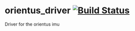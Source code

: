 orientus_driver  [![Build Status](https://api.travis-ci.org/RIVeR-Lab/orientus_driver.png)](https://travis-ci.org/RIVeR-Lab/orientus_driver)
=============

Driver for the orientus imu
